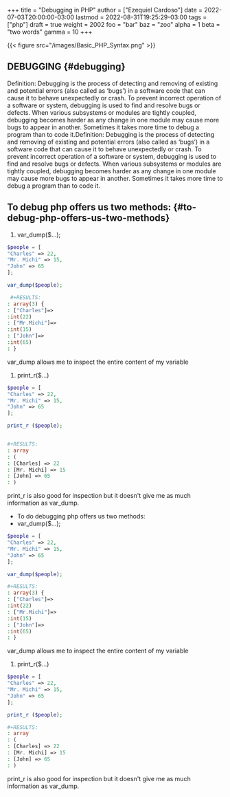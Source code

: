 +++
title = "Debugging in PHP"
author = ["Ezequiel Cardoso"]
date = 2022-07-03T20:00:00-03:00
lastmod = 2022-08-31T19:25:29-03:00
tags = ["php"]
draft = true
weight = 2002
foo = "bar"
baz = "zoo"
alpha = 1
beta = "two words"
gamma = 10
+++

{{< figure src="/images/Basic_PHP_Syntax.png" >}}


## DEBUGGING {#debugging}

Definition: Debugging is the process of detecting and removing of existing and
potential errors (also called as ‘bugs’) in a software code that can cause it to
behave unexpectedly or crash. To prevent incorrect operation of a software or
system, debugging is used to find and resolve bugs or defects. When various
subsystems or modules are tightly coupled, debugging becomes harder as any
change in one module may cause more bugs to appear in another. Sometimes it
takes more time to debug a program than to code it.Definition: Debugging is the
process of detecting and removing of existing and potential errors (also called
as ‘bugs’) in a software code that can cause it to behave unexpectedly or crash.
To prevent incorrect operation of a software or system, debugging is used to
find and resolve bugs or defects. When various subsystems or modules are tightly
coupled, debugging becomes harder as any change in one module may cause more
bugs to appear in another. Sometimes it takes more time to debug a program than
to code it.


## To debug php offers us two methods: {#to-debug-php-offers-us-two-methods}

1.  var_dump($...);

<!--listend-->

```php
$people = [
"Charles" => 22,
"Mr. Michi" => 15,
"John" => 65
];

var_dump($people);

 #+RESULTS:
: array(3) {
: ["Charles"]=>
:int(22)
: ["Mr.Michi"]=>
:int(15)
: ["John"]=>
:int(65)
: }
```

var_dump allows me to inspect the entire content of my variable

1.  print_r($...)

<!--listend-->

```php
$people = [
"Charles" => 22,
"Mr. Michi" => 15,
"John" => 65
];

print_r ($people);


#+RESULTS:
: array
: (
: [Charles] => 22
: [Mr. Michi] => 15
: [John] => 65
: )
```

print_r is also good for inspection but it doesn't give me as much information as var_dump.

-   To do debugging php offers us two methods:
-   var_dump($...);

<!--listend-->

```php
$people = [
"Charles" => 22,
"Mr. Michi" => 15,
"John" => 65
];

var_dump($people);

#+RESULTS:
: array(3) {
: ["Charles"]=>
:int(22)
: ["Mr.Michi"]=>
:int(15)
: ["John"]=>
:int(65)
: }
```

var_dump allows me to inspect the entire content of my variable

1.  print_r($...)

<!--listend-->

```php
$people = [
"Charles" => 22,
"Mr. Michi" => 15,
"John" => 65
];

print_r ($people);

#+RESULTS:
: array
: (
: [Charles] => 22
: [Mr. Michi] => 15
: [John] => 65
: )
```

print_r is also good for inspection but it doesn't give me as much information
as var_dump.

[//]: # "Exported with love from a post written in Org mode"
[//]: # "- https://github.com/kaushalmodi/ox-hugo"
